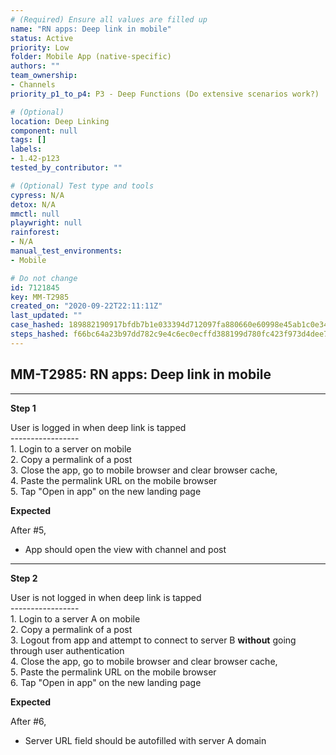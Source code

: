 ```yaml
---
# (Required) Ensure all values are filled up
name: "RN apps: Deep link in mobile"
status: Active
priority: Low
folder: Mobile App (native-specific)
authors: ""
team_ownership:
- Channels
priority_p1_to_p4: P3 - Deep Functions (Do extensive scenarios work?)

# (Optional)
location: Deep Linking
component: null
tags: []
labels:
- 1.42-p123
tested_by_contributor: ""

# (Optional) Test type and tools
cypress: N/A
detox: N/A
mmctl: null
playwright: null
rainforest:
- N/A
manual_test_environments:
- Mobile

# Do not change
id: 7121845
key: MM-T2985
created_on: "2020-09-22T22:11:11Z"
last_updated: ""
case_hashed: 189882190917bfdb7b1e033394d712097fa880660e60998e45ab1c0e3474e6a768784585a0cb95122640bcc9140b91f4
steps_hashed: f66bc64a23b97dd782c9e4c6ec0ecffd388199d780fc423f973d4dee79412d84b591f79f143bd4cfa37ded43ea913627
---
```


<!-- (Auto-generated) Based on frontmatter's "key" and "name" -->

## MM-T2985: RN apps: Deep link in mobile

---

**Step 1**

User is logged in when deep link is tapped\
\-----------------\
1\. Login to a server on mobile\
2\. Copy a permalink of a post\
3\. Close the app, go to mobile browser and clear browser cache,\
4\. Paste the permalink URL on the mobile browser\
5\. Tap "Open in app" on the new landing page

**Expected**

After #5,

- App should open the view with channel and post

---

**Step 2**

User is not logged in when deep link is tapped\
\-----------------\
1\. Login to a server A on mobile\
2\. Copy a permalink of a post\
3\. Logout from app and attempt to connect to server B **without** going through user authentication\
4\. Close the app, go to mobile browser and clear browser cache,\
5\. Paste the permalink URL on the mobile browser\
6\. Tap "Open in app" on the new landing page

**Expected**

After #6,

- Server URL field should be autofilled with server A domain
